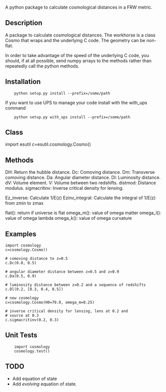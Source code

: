 A python package to calculate cosmological distances in a FRW metric.

Description
-----------

A package to calculate cosmological distances.  The workhorse is a class Cosmo
that wraps and the underlying C code.  The geometry can be non-flat.

In order to take advantage of the speed of the underlying C code, you should,
if at all possible, send numpy arrays to the methods rather than repeatedly
call the python methods.

Installation
------------

        python setup.py install --prefix=/some/path

If you want to use UPS to manage your code install with the with_ups command

        python setup.py with_ups install --prefix=/some/path


Class
-----

import esutil
c=esutil.cosmology.Cosmo()

Methods
-------
DH: Return the hubble distance.
Dc: Comoving distance.
Dm: Transverse comoving distance.
Da: Angular diameter distance.
Dl: Luminosity distance.
dV: Volume element.
V:  Volume between two redshifts.
distmod: Distance modulus.
sigmacritinv: Inverse critical density for lensing.

Ez_inverse: Calculate 1/E(z)
Ezinv_integral: Calculate the integral of 1/E(z) from zmin to zmax

flat(): return if universe is flat
omega_m(): value of omega matter
omega_l(): value of omega lambda
omega_k(): value of omega curvature



Examples
--------

    import cosmology
    c=cosmology.Cosmo()

    # comoving distance to z=0.5
    c.Dc(0.0, 0.5) 

    # angular diameter distance between z=0.5 and z=0.9
    c.Da(0.5, 0.9)

    # luminosity distance between z=0.2 and a sequence of redshifts
    c.Dl(0.2, [0.3, 0.4, 0.5])

    # new cosmology
    c=cosmology.Cosmo(H0=70.0, omega_m=0.25)

    # inverse critical density for lensing, lens at 0.2 and
    # source at 0.3
    c.sigmacritinv(0.2, 0.3)


Unit Tests
----------

        import cosmology
        cosmology.test()

TODO
----
 - Add equation of state
 - Add *evolving* equation of state.
